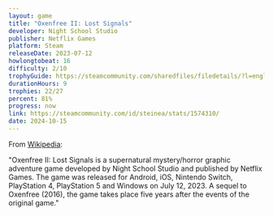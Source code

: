 ```yaml
---
layout: game
title: "Oxenfree II: Lost Signals"
developer: Night School Studio
publisher: Netflix Games
platform: Steam
releaseDate: 2023-07-12
howlongtobeat: 16
difficulty: 2/10
trophyGuide: https://steamcommunity.com/sharedfiles/filedetails/?l=english&id=3008912729
durationHours: 9
trophies: 22/27
percent: 81%
progress: now
link: https://steamcommunity.com/id/steinea/stats/1574310/
date: 2024-10-15
---
```


From [Wikipedia](https://en.wikipedia.org/wiki/Oxenfree_II:_Lost_Signals):

"Oxenfree II: Lost Signals is a supernatural mystery/horror graphic adventure game developed by Night School Studio and published by Netflix Games. The game was released for Android, iOS, Nintendo Switch, PlayStation 4, PlayStation 5 and Windows on July 12, 2023. A sequel to Oxenfree (2016), the game takes place five years after the events of the original game."
